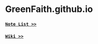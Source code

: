 GreenFaith.github.io
====================

### [`Note List >>`](https://github.com/GreenFaith/GreenFaith.github.io/issues?state=open)

### [`Wiki >>`](https://github.com/GreenFaith/GreenFaith.github.io/wiki)
